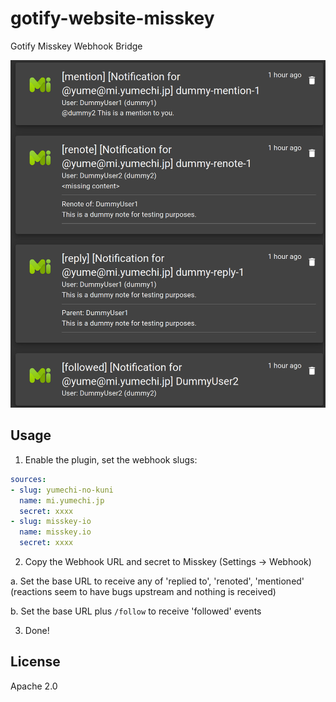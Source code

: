 # gotify-website-misskey

Gotify Misskey Webhook Bridge

![Screenshot](assets/screenshot.png)

## Usage

1. Enable the plugin, set the webhook slugs:

```yaml
sources:
- slug: yumechi-no-kuni
  name: mi.yumechi.jp
  secret: xxxx
- slug: misskey-io
  name: misskey.io
  secret: xxxx
```

2. Copy the Webhook URL and secret to Misskey (Settings -> Webhook)

  a. Set the base URL to receive any of 'replied to', 'renoted', 'mentioned' (reactions seem to have bugs upstream and nothing is received)

  b. Set the base URL plus `/follow` to receive 'followed' events

3. Done!

## License

Apache 2.0
